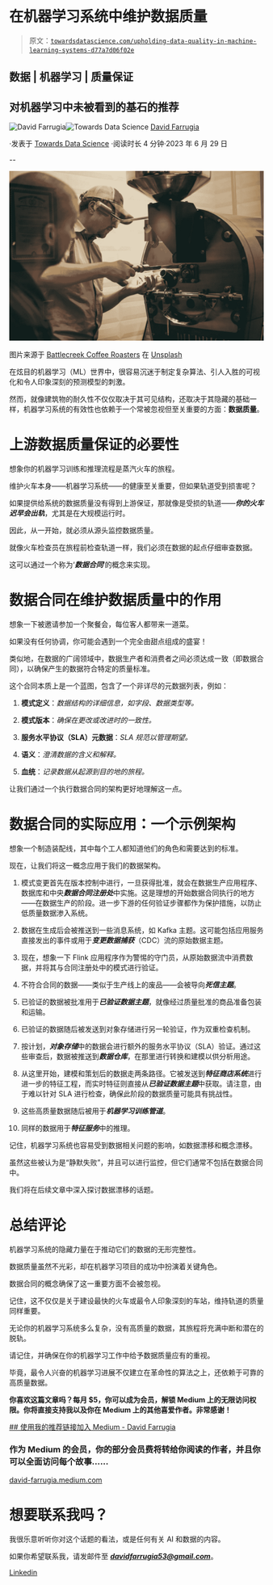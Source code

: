 # 在机器学习系统中维护数据质量

> 原文：[`towardsdatascience.com/upholding-data-quality-in-machine-learning-systems-d77a7d06f02e`](https://towardsdatascience.com/upholding-data-quality-in-machine-learning-systems-d77a7d06f02e)

## 数据 | 机器学习 | 质量保证

## 对机器学习中未被看到的基石的推荐

[](https://david-farrugia.medium.com/?source=post_page-----d77a7d06f02e--------------------------------)![David Farrugia](https://david-farrugia.medium.com/?source=post_page-----d77a7d06f02e--------------------------------)[](https://towardsdatascience.com/?source=post_page-----d77a7d06f02e--------------------------------)![Towards Data Science](https://towardsdatascience.com/?source=post_page-----d77a7d06f02e--------------------------------) [David Farrugia](https://david-farrugia.medium.com/?source=post_page-----d77a7d06f02e--------------------------------)

·发表于 [Towards Data Science](https://towardsdatascience.com/?source=post_page-----d77a7d06f02e--------------------------------) ·阅读时长 4 分钟·2023 年 6 月 29 日

--

![](img/00e8f1eff37346506cb9e807b936fcd3.png)

图片来源于 [Battlecreek Coffee Roasters](https://unsplash.com/@battlecreekcoffeeroasters?utm_source=medium&utm_medium=referral) 在 [Unsplash](https://unsplash.com/?utm_source=medium&utm_medium=referral)

在炫目的机器学习（ML）世界中，很容易沉迷于制定复杂算法、引人入胜的可视化和令人印象深刻的预测模型的刺激。

然而，就像建筑物的耐久性不仅仅取决于其可见结构，还取决于其隐藏的基础一样，机器学习系统的有效性也依赖于一个常被忽视但至关重要的方面：**数据质量**。

# 上游数据质量保证的必要性

想象你的机器学习训练和推理流程是蒸汽火车的旅程。

维护火车本身——机器学习系统——的健康至关重要，但如果轨道受到损害呢？

如果提供给系统的数据质量没有得到上游保证，那就像是受损的轨道——***你的火车迟早会出轨***，尤其是在大规模运行时。

因此，从一开始，就必须从源头监控数据质量。

就像火车检查员在旅程前检查轨道一样，我们必须在数据的起点仔细审查数据。

这可以通过一个称为‘***数据合同***’的概念来实现。

# 数据合同在维护数据质量中的作用

想象一下被邀请参加一个聚餐会，每位客人都带来一道菜。

如果没有任何协调，你可能会遇到一个完全由甜点组成的盛宴！

类似地，在数据的广阔领域中，数据生产者和消费者之间必须达成一致（即数据合同），以确保产生的数据符合特定的质量标准。

这个合同本质上是一个蓝图，包含了一个非详尽的元数据列表，例如：

1.  **模式定义**：*数据结构的详细信息，如字段、数据类型等。*

1.  **模式版本**：*确保在更改或改进时的一致性。*

1.  **服务水平协议（SLA）元数据**：*SLA 规范以管理期望。*

1.  **语义**：*澄清数据的含义和解释。*

1.  **血统**：*记录数据从起源到目的地的旅程。*

让我们通过一个执行数据合同的架构更好地理解这一点。

# 数据合同的实际应用：一个示例架构

想象一个制造装配线，其中每个工人都知道他们的角色和需要达到的标准。

现在，让我们将这一概念应用于我们的数据架构。

1.  模式变更首先在版本控制中进行，一旦获得批准，就会在数据生产应用程序、数据库和中央***数据合同注册处***中实施。这是理想的开始数据合同执行的地方——在数据生产的阶段。进一步下游的任何验证步骤都作为保护措施，以防止低质量数据渗入系统。

1.  数据在生成后会被推送到一些消息系统，如 Kafka 主题。这可能包括应用服务直接发出的事件或用于***变更数据捕获***（CDC）流的原始数据主题。

1.  现在，想象一下 Flink 应用程序作为警惕的守门员，从原始数据流中消费数据，并将其与合同注册处中的模式进行验证。

1.  不符合合同的数据——类似于生产线上的废品——会被导向***死信主题***。

1.  已验证的数据被批准用于***已验证数据主题***，就像经过质量批准的商品准备包装和运输。

1.  已验证的数据随后被发送到对象存储进行另一轮验证，作为双重检查机制。

1.  按计划，***对象存储***中的数据会进行额外的服务水平协议（SLA）验证。通过这些审查后，数据被推送到***数据仓库***，在那里进行转换和建模以供分析用途。

1.  从这里开始，建模和策划后的数据走两条路径。它被发送到***特征商店系统***进行进一步的特征工程，而实时特征则直接从***已验证数据主题***中获取。请注意，由于难以针对 SLA 进行检查，确保此阶段的数据质量可能具有挑战性。

1.  这些高质量数据随后被用于***机器学习训练管道***。

1.  同样的数据用于***特征服务***中的推理。

记住，机器学习系统也容易受到数据相关问题的影响，如数据漂移和概念漂移。

虽然这些被认为是“静默失败”，并且可以进行监控，但它们通常不包括在数据合同中。

我们将在后续文章中深入探讨数据漂移的话题。

# 总结评论

机器学习系统的隐藏力量在于推动它们的数据的无形完整性。

数据质量虽然不光彩，却在机器学习项目的成功中扮演着关键角色。

数据合同的概念确保了这一重要方面不会被忽视。

记住，这不仅仅是关于建设最快的火车或最令人印象深刻的车站，维持轨道的质量同样重要。

无论你的机器学习系统多么复杂，没有高质量的数据，其旅程将充满中断和潜在的脱轨。

请记住，并确保在你的机器学习工作中给予数据质量应有的重视。

毕竟，最令人兴奋的机器学习进展不仅建立在革命性的算法之上，还依赖于可靠的高质量数据。

**你喜欢这篇文章吗？每月 $5，你可以成为会员，解锁 Medium 上的无限访问权限。你将直接支持我以及你在 Medium 上的其他喜爱作者。非常感谢！**

[## 使用我的推荐链接加入 Medium - David Farrugia](https://david-farrugia.medium.com/membership?source=post_page-----d77a7d06f02e--------------------------------)

### 作为 Medium 的会员，你的部分会员费将转给你阅读的作者，并且你可以全面访问每个故事……

[david-farrugia.medium.com](https://david-farrugia.medium.com/membership?source=post_page-----d77a7d06f02e--------------------------------)

# 想要联系我吗？

我很乐意听听你对这个话题的看法，或是任何有关 AI 和数据的内容。

如果你希望联系我，请发邮件至 ***davidfarrugia53@gmail.com***。

[Linkedin](https://www.linkedin.com/in/david-farrugia/)
